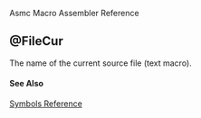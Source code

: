 Asmc Macro Assembler Reference

## @FileCur

The name of the current source file (text macro).

#### See Also

[Symbols Reference](readme.md)
